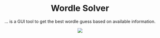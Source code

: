 <h1 align="center">Wordle Solver</h1>

<div align="center">
 <p>... is a GUI tool to get the best wordle guess based on available information.</p>
  <a href="https://github.com/avighnac/get-wordle-word/releases">
    <img src="https://img.shields.io/github/v/release/avighnac/get-wordle-word?include_prereleases&label=Latest%20Release" />
</div>
